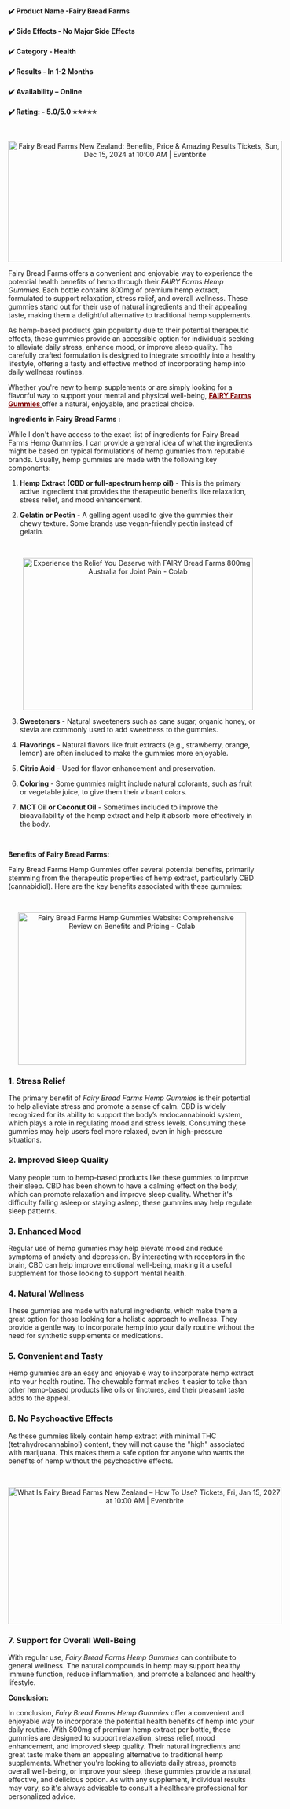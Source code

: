 <p><strong>✔️ Product Name -Fairy Bread Farms</strong><br /><br /><strong>✔️ Side Effects - No Major Side Effects</strong><br /><br /><strong>✔️ Category - Health</strong><br /><br /><strong>✔️ Results - In 1-2 Months</strong><br /><br /><strong>✔️ Availability &ndash; Online</strong><br /><br /><strong>✔️ Rating: - 5.0/5.0 ⭐⭐⭐⭐⭐</strong></p>
<p>&nbsp;</p>
<p style="text-align: center;"><img class="sFlh5c FyHeAf iPVvYb" style="height: 247px; margin: 0px; max-width: 600px; width: 557px;" src="https://img.evbuc.com/https%3A%2F%2Fcdn.evbuc.com%2Fimages%2F892265183%2F2471438544131%2F1%2Foriginal.20241105-164852?crop=focalpoint&amp;fit=crop&amp;w=600&amp;auto=format%2Ccompress&amp;q=75&amp;sharp=10&amp;fp-x=0.5&amp;fp-y=0.5&amp;s=9bbb9750079f7efe6499f8ee2051da6a" alt="Fairy Bread Farms New Zealand: Benefits, Price &amp; Amazing Results Tickets,  Sun, Dec 15, 2024 at 10:00 AM | Eventbrite" /></p>
<p>Fairy Bread Farms offers a convenient and enjoyable way to experience the potential health benefits of hemp through their <em>FAIRY Farms Hemp Gummies</em>. Each bottle contains 800mg of premium hemp extract, formulated to support relaxation, stress relief, and overall wellness. These gummies stand out for their use of natural ingredients and their appealing taste, making them a delightful alternative to traditional hemp supplements.</p>
<p>As hemp-based products gain popularity due to their potential therapeutic effects, these gummies provide an accessible option for individuals seeking to alleviate daily stress, enhance mood, or improve sleep quality. The carefully crafted formulation is designed to integrate smoothly into a healthy lifestyle, offering a tasty and effective method of incorporating hemp into daily wellness routines.</p>
<p>Whether you're new to hemp supplements or are simply looking for a flavorful way to support your mental and physical well-being, <span style="color: #800000;"><a style="color: #800000;" href="https://fairybreadfarms.com/"><strong>FAIRY Farms Gummies</strong> </a></span>offer a natural, enjoyable, and practical choice.</p>
<p><strong>Ingredients in Fairy Bread Farms :</strong></p>
<p>While I don't have access to the exact list of ingredients for Fairy Bread Farms Hemp Gummies, I can provide a general idea of what the ingredients might be based on typical formulations of hemp gummies from reputable brands. Usually, hemp gummies are made with the following key components:</p>
<ol style="text-align: left;">
<li>
<p><strong>Hemp Extract (CBD or full-spectrum hemp oil)</strong> - This is the primary active ingredient that provides the therapeutic benefits like relaxation, stress relief, and mood enhancement.</p>
</li>
<li>
<p><strong>Gelatin or Pectin</strong> - A gelling agent used to give the gummies their chewy texture. Some brands use vegan-friendly pectin instead of gelatin.</p>
<p>&nbsp;</p>
<p style="text-align: center;"><img class="sFlh5c FyHeAf iPVvYb" style="height: 310px; margin: 0px; max-width: 640px; width: 468px;" src="https://blogger.googleusercontent.com/img/b/R29vZ2xl/AVvXsEimMttl8YPGamjYqgcppKDMKmHk5k1UohTbh0QO9qtdIWg0g3Tlu_0YoBYZ7w1FC6ud5e8c-nvOENedCwcVVpEZOnogpuvOU1iEVm0M2bKgMh_vdoAYCi_jE8EjuJIYozHzDcFdaPwWX2SE1-2CnLlh0p0Wu_WKgqftTUJaiJ7FVPO2VZSE3L7_UBc_zic/w640-h424/12.jpg" alt="Experience the Relief You Deserve with FAIRY Bread Farms 800mg Australia  for Joint Pain - Colab" /> </p>
</li>
<li>
<p><strong>Sweeteners</strong> - Natural sweeteners such as cane sugar, organic honey, or stevia are commonly used to add sweetness to the gummies.</p>
</li>
<li>
<p><strong>Flavorings</strong> - Natural flavors like fruit extracts (e.g., strawberry, orange, lemon) are often included to make the gummies more enjoyable.</p>
</li>
<li>
<p><strong>Citric Acid</strong> - Used for flavor enhancement and preservation.</p>
</li>
<li>
<p><strong>Coloring</strong> - Some gummies might include natural colorants, such as fruit or vegetable juice, to give them their vibrant colors.</p>
</li>
<li>
<p><strong>MCT Oil or Coconut Oil</strong> - Sometimes included to improve the bioavailability of the hemp extract and help it absorb more effectively in the body.</p>
</li>
</ol>
<p>&nbsp;</p>
<p><strong>Benefits of Fairy Bread Farms:</strong></p>
<p>Fairy Bread Farms Hemp Gummies offer several potential benefits, primarily stemming from the therapeutic properties of hemp extract, particularly CBD (cannabidiol). Here are the key benefits associated with these gummies:</p>
<p>&nbsp;</p>
<p style="text-align: center;"><img class="sFlh5c FyHeAf iPVvYb" style="height: 310px; margin: 0px; max-width: 1087px; width: 464px;" src="https://allsupplement.org/wp-content/uploads/2024/10/Fairy-Farms-Hemp-Gummies.jpg" alt="Fairy Bread Farms Hemp Gummies Website: Comprehensive Review on Benefits  and Pricing - Colab" /> </p>
<h3>1. <strong>Stress Relief</strong></h3>
<p>The primary benefit of <em>Fairy Bread Farms Hemp Gummies</em> is their potential to help alleviate stress and promote a sense of calm. CBD is widely recognized for its ability to support the body&rsquo;s endocannabinoid system, which plays a role in regulating mood and stress levels. Consuming these gummies may help users feel more relaxed, even in high-pressure situations.</p>
<h3>2. <strong>Improved Sleep Quality</strong></h3>
<p>Many people turn to hemp-based products like these gummies to improve their sleep. CBD has been shown to have a calming effect on the body, which can promote relaxation and improve sleep quality. Whether it's difficulty falling asleep or staying asleep, these gummies may help regulate sleep patterns.</p>
<h3>3. <strong>Enhanced Mood</strong></h3>
<p>Regular use of hemp gummies may help elevate mood and reduce symptoms of anxiety and depression. By interacting with receptors in the brain, CBD can help improve emotional well-being, making it a useful supplement for those looking to support mental health.</p>
<h3>4. <strong>Natural Wellness</strong></h3>
<p>These gummies are made with natural ingredients, which make them a great option for those looking for a holistic approach to wellness. They provide a gentle way to incorporate hemp into your daily routine without the need for synthetic supplements or medications.</p>
<h3>5. <strong>Convenient and Tasty</strong></h3>
<p>Hemp gummies are an easy and enjoyable way to incorporate hemp extract into your health routine. The chewable format makes it easier to take than other hemp-based products like oils or tinctures, and their pleasant taste adds to the appeal.</p>
<h3>6. <strong>No Psychoactive Effects</strong></h3>
<p>As these gummies likely contain hemp extract with minimal THC (tetrahydrocannabinol) content, they will not cause the "high" associated with marijuana. This makes them a safe option for anyone who wants the benefits of hemp without the psychoactive effects.</p>
<p>&nbsp;</p>
<p style="text-align: center;"><img class="sFlh5c FyHeAf iPVvYb" style="height: 279px; margin: 0px; max-width: 600px; width: 556px;" src="https://img.evbuc.com/https%3A%2F%2Fcdn.evbuc.com%2Fimages%2F894626233%2F2478099416121%2F1%2Foriginal.20241108-074025?crop=focalpoint&amp;fit=crop&amp;w=600&amp;auto=format%2Ccompress&amp;q=75&amp;sharp=10&amp;fp-x=0.5&amp;fp-y=0.5&amp;s=ca653221213ecb8f55985f5729dd2e88" alt="What Is Fairy Bread Farms New Zealand &ndash; How To Use? Tickets, Fri, Jan 15,  2027 at 10:00 AM | Eventbrite" /> </p>
<h3>7. <strong>Support for Overall Well-Being</strong></h3>
<p>With regular use, <em>Fairy Bread Farms Hemp Gummies</em> can contribute to general wellness. The natural compounds in hemp may support healthy immune function, reduce inflammation, and promote a balanced and healthy lifestyle.</p>
<p><strong>Conclusion:</strong></p>
<p>In conclusion, <em>Fairy Bread Farms Hemp Gummies</em> offer a convenient and enjoyable way to incorporate the potential health benefits of hemp into your daily routine. With 800mg of premium hemp extract per bottle, these gummies are designed to support relaxation, stress relief, mood enhancement, and improved sleep quality. Their natural ingredients and great taste make them an appealing alternative to traditional hemp supplements. Whether you're looking to alleviate daily stress, promote overall well-being, or improve your sleep, these gummies provide a natural, effective, and delicious option. As with any supplement, individual results may vary, so it's always advisable to consult a healthcare professional for personalized advice.</p>
